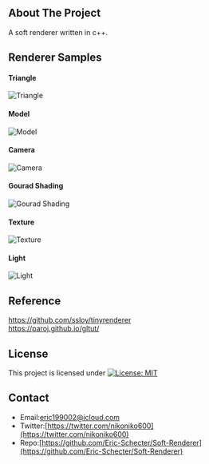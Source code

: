 ## About The Project
A soft renderer written in c++.

## Renderer Samples
#### Triangle
![Triangle](./rasterization/Triangle/triangle.png)  
#### Model
![Model](./rasterization/SimpleModel/simple-model.png)  
#### Camera
![Camera](./rasterization/Camera/camera.png)  
#### Gourad Shading
![Gourad Shading](./rasterization/GouradShading/gourad-shading.png)  
#### Texture
![Texture](./rasterization/Texture/texture.png)  
#### Light
![Light](./rasterization/Light/light.png)  

## Reference
https://github.com/ssloy/tinyrenderer  
https://paroj.github.io/gltut/  

## License
This project is licensed under [![License: MIT](https://img.shields.io/badge/License-MIT-yellow.svg)](https://opensource.org/licenses/MIT)

## Contact
* Email:[eric199002@icloud.com](eric199002@icloud.com)
* Twitter:[https://twitter.com/nikoniko600](https://twitter.com/nikoniko600)
* Repo:[https://github.com/Eric-Schecter/Soft-Renderer](https://github.com/Eric-Schecter/Soft-Renderer)